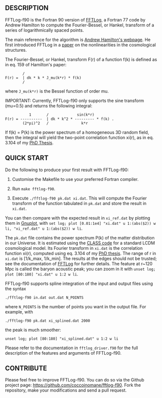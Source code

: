 ## DESCRIPTION

FFTLog-f90 is the Fortran 90 version of [FFTLog], a Fortran 77 code by Andrew Hamilton to compute the Fourier-Bessel, or Hankel, transform of a series of logarithmically spaced points.

The main reference for the algorithm is [Andrew Hamilton's webpage]. He first introduced FFTLog in a [paper] on the nonlinearities in the cosmological structures.

The Fourier-Bessel, or Hankel, transform F(r) of a function f(k) is defined as in eq. 159 of Hamilton's paper:

            /
    F(r) =  | dk * k * J_mu(k*r) * f(k)
            /

where `J_mu(k*r)` is the Bessel function of order mu. 

IMPORTANT: Currently, FFTLog-f90 only supports the sine transform (mu=0.5) and returns the following integral:

               1       /             sin(k*r)
    F(r) = ----------  | dk * k^2 * --------- * f(k) .
            (2*pi)^2   /               k*r

If f(k) = P(k) is the power spectrum of a homogeneous 3D random field, then the integral will yield the two-point correlation function xi(r), as in eq. 3.104 of my [PhD Thesis].


## QUICK START

Do the following to produce your first result with FFTLog-f90:

1. Customise the Makefile to use your preferred Fortran compiler.

2. Run `make fftlog-f90`.

3. Execute `./fftlog-f90 pk.dat xi.dat`. This will compute the Fourier transform of the function tabulated in `pk.dat` and store the result in `xi.dat`.

You can then compare with the expected result in `xi_ref.dat` by plotting them in [Gnuplot], with `set log; plot [0.01:1e4] "xi.dat" u 1:(abs($2)) w li, "xi_ref.dat" u 1:(abs($2)) w li`. 

The `pk.dat` file contains the power spectrum P(k) of the matter distribution in our Universe. It is estimated using the [CLASS code] for a standard LCDM cosmological model. Its Fourier transform in `xi.dat` is the correlation function xi(r), computed using eq. 3.104 of my [PhD thesis]. The range of r in `xi.dat` is [1/k_max, 1/k_min]. The results at the edges should not be trusted; see the documentation of [FFTLog] for further details. The feature at r~120 Mpc is called the baryon acoustic peak; you can zoom in it with `unset log; plot [80:180] "xi.dat" u 1:2 w li`.

FFTLog-f90 supports spline integration of the input and output files using the syntax

    ./fftlog-f90 in.dat out.dat N_POINTS

where `N_POINTS` is the number of points you want in the output file. For example, with

    ./fftlog-f90 pk.dat xi_splined.dat 2000

the peak is much smoother:

    unset log; plot [80:180] "xi_splined.dat" u 1:2 w li

Please refer to the documentation in `fftlog_driver.f90` for the full description of the features and arguments of FFTLog-f90.


## CONTRIBUTE

Please feel free to improve FFTLog-f90. You can do so via the Github project page: <https://github.com/coccoinomane/fftlog-f90>. Fork the repository, make your modifications and send a pull request.


[FFTLog]: http://casa.colorado.edu/~ajsh/FFTLog
[Andrew Hamilton's webpage]: http://casa.colorado.edu/~ajsh
[paper]: http://xxx.lanl.gov/abs/astro-ph/9905191
[Gnuplot]: http://www.gnuplot.info/
[CLASS code]: http://class-code.net/
[PhD Thesis]: http://arxiv.org/abs/1405.2280